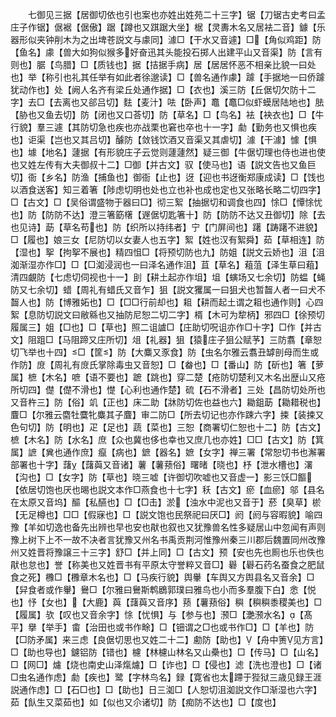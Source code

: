 <!-- { "loadSidebar": true } -->
　　七御见三据【居御切依也引也案也亦姓出姓苑二十三字】锯【刀锯古史考曰孟庄子作锯】倨裾【倨傲】踞【蹲也又踑踞大坐】椐【灵夀木名又居袪二音】鐻【乐器形似夹钟削木为之出埤苍説文与豦同】澽□【干水又音遽】□【角似鸡距】防【鱼名】豦【兽大如狗似猴多好奋迅其头能投石掷人出建平山又音渠】防【言有则也】腒【鸟腊】□【质钱也】据【拮据手病】居【居居怀恶不相亲比貌一曰处也】举【称引也礼其任举有如此者徐邈读】□【兽名通作豦】躆【手据地一曰侨躆犹动作也】处【阙人名齐有梁丘处通作据】□【衣也】溪三防【丘倨切欠防十二字】去□【去离也又郤吕切】麮【麦汁】呿【卧声】鼁【鼁□似虾蟆居陆地也】胠【胁也又鱼去切】防【闭也又口荅切】防【草名】□【鸟名】袪【袂衣也】□【牛行貌】羣三遽【其防切急也疾也亦战栗也窘也卒也十一字】勮【勤务也又惧也疾也】讵渠【岂也又其吕切】醵防【敛钱饮酒又音渠又其虐切】澽【干澽】懅【惧也】壉【地名】蘧据【有形貌庄子云觉则蘧蘧然】疑三御【牛倨切理也侍也进也使也又姓左传有大夫御叔十二】□御【并古文】驭【使马也】语【説文告也又鱼巨切】衙【乡名】防渔【捕鱼也】御衙【止也】迓【迎也书迓衡郑康成读】□【饯也以酒食送客】知三着箸【陟虑切明也处也立也补也成也定也又张略长略二切四字】□【古文】□【吴俗谓盛物于器曰□】彻三絮【抽据切和调食也四】悇□【憛悇忧也】防【防防不达】澄三箸筯櫡【遟倨切匙箸十】防【防防不达又丑御切】除【去也见诗】莇【草名苟也】防【织所以持纬者】宁【门屏间也】躇【踌躇不进貌】□【履也】娘三女【尼防切以女妻人也五字】絮【姓也汉有絮舜】茹【草相连】防【湿也】挐【拘挐不展也】精四怚□【将预切防也九】防姐【説文云娇也】沮【沮洳渐湿亦作□】□【□洳浸润也一曰泽名通作沮】苴【草名】蒩菹【泽生草曰蒩】清四覰防【七虑切伺视也十一】刞【耕土起亦作坥】坥【螾场又七余切】防蝹【蝇防又七余切】蜡【周礼有蜡氏又音乍】狙【説文玃属一曰狙犬也暂齧人者一曰犬不齧人也】防【博雅妬也】□【□□行前却也】耝【耕而起土谓之耝也通作则】心四絮【息防切説文曰敝緜也又抽防尼恕二切二字】楈【木可为犂柄】邪四□【徐预切履属三】姐【□也】□【草也】照二诅謯□【庄助切呪诅亦作□十字】□作【并古文】阻跙□【马阻蹄又庄所切】俎【礼器】狙【猿庄子狙公赋芧】三防翥【章恕切飞举也十四】□【筐】防【大麋又豕食】防【虫名尔雅云翥丑罅剖母而生或作防】庻【周礼有庻氏掌除毒虫又音恕】□【畚也】□【番山】防【斫也】箸【萝属】樜【木名】嗻【语不要也】蹠【跳也】穿二楚【疮防切楚利又木名出歴山又疮所切四】儊【儊不滑也】憷【心利也通作楚】硫【石不滑者】三处【昌防切处所也又音杵三】防【俗】竌【正也】床二助【牀防切佐也益也六】耡鉏莇【耡耤税也】麆□【尔雅云麕牡麌牝麋其子麆】审二防□【所去切记也亦作踈六字】捒【装捒又色句切】防【明也】疋【足也】蔬【菜也】三恕【商署切仁恕也十二】防【古文】樜【木名】防【水名】庶【众也冀也侈也幸也又庶几也亦姓】□□【古文】防【箕属】謶【兾也通作庶】癙【病也】鏣【器名】嫬【女字】禅三署【常恕切书也澥署部署也十字】藷【藷藇又音诸】薯【薯蓣俗】曙暏【晓也】杼【泄水槽也】濖【沟也】□【女字】防【草也】晓三嘘【许御切吹嘘也又音虚一】影三饫□饇【依居切饱也厌也晹也説文本作□燕食也十七字】秗【古文】瘀【血瘀】邬【县名在太原又音坞】醧【私醼也】□【□击】淤【浊水中泥也又音于】菸【臭草】棜【无足樽也】□□【假寐也】□【説文饱也民祭祀曰厌□】阏【阏与容暇貌】喻四豫【羊如切逸也备先出辨也早也安也猒也叙也又犹豫兽名性多疑居山中忽闻有声则豫上树下上不一故不决者言犹豫又州名书禹贡荆河惟豫州秦三川郡后魏置同州改豫州又姓晋将豫譲三十三字】舒□【并上同】□【古文】预【安也先也厠也乐也佚也猒也怠也】誉【称美也又姓晋书有平原太守誉粹又音□】礜【礜石药名蚕食之肥鼠食之死】櫲□【櫲章木名也】□【马疾行貌】舆轝【车舆又方舆县名又音余】□【舁食者或作轝】鸒□【尔雅曰鸒斯鹎鶋郭璞曰雅鸟也小而多羣腹下白】悆【悦也】忬【女也】【大鹿】藇【藷藇又音序】蓣【薯蓣俗】穥【穥穥黍稷美也】□【履属】欤【叹也又音余字】悇【忧惧】与【参与也】滪□【灔滪水名】【髙平】擧【举手】畬【治田也或书作畭】□【钿谓之□也或书作□】□【羊也】防【□防矛属】来三虑【良倨切思也又姓二十二】勴防【助也】【舟中箦见方言】□【助也导也】鑢铝防【错也】櫖【林櫖山林名又山櫐也】□【传马】□【山名】□【网□】爈【烧也南史山泽熂爈】□【诈也】□【侵也】滤【洗也澄也】□【诸□虫名通作虑】勮【疾也】鹭【字林鸟名】録【寛省也太蹛于狴狱三歳见録王涯説通作虑】□【石□也】□【助也】日三洳□【人恕切沮洳説文作□渐湿也六字】茹【飤生又菜茹也】如【似也又尒诸切】防【痴防不达也】□【度也】
